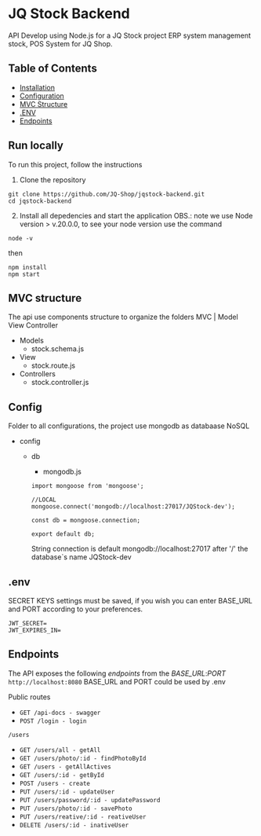 # JQ Stock Backend
  API Develop using Node.js for a JQ Stock project ERP system management stock, POS System for JQ Shop.

## Table of Contents

- [Installation](#run-locally)
- [Configuration](#config)
- [MVC Structure](#mvc-structure)
- [.ENV](#.env)
- [Endpoints](#endpoints)

## Run locally

To run this project, follow the instructions

1. Clone the repository
```
git clone https://github.com/JQ-Shop/jqstock-backend.git
cd jqstock-backend
```

2. Install all depedencies and start the application
OBS.: note we use Node version > v.20.0.0, to see your node version use the command
```
node -v
```
then
```
npm install
npm start
```

## MVC structure 

The api use components structure to organize the folders
MVC | Model View Controller

- Models
  - stock.schema.js
- View
  - stock.route.js
- Controllers
  - stock.controller.js

## Config

Folder to all configurations, the project use mongodb as databaase NoSQL

- config
  - db
    - mongodb.js

    ```
    import mongoose from 'mongoose';

    //LOCAL
    mongoose.connect('mongodb://localhost:27017/JQStock-dev');

    const db = mongoose.connection;

    export default db;
    ```

    String connection is default mongodb://localhost:27017
    after '/' the database`s name JQStock-dev

## .env

SECRET KEYS settings must be saved, if you wish you can enter BASE_URL and PORT according to your preferences.

```
JWT_SECRET=
JWT_EXPIRES_IN=
```

## Endpoints

The API exposes the following *endpoints* from the *BASE_URL*:*PORT* `http://localhost:8080`
BASE_URL and PORT could be used by .env

Public routes
  * `GET /api-docs - swagger` 
  * `POST /login - login`

`/users`
  * `GET /users/all - getAll`
  * `GET /users/photo/:id - findPhotoById`
  * `GET /users - getAllActives`
  * `GET /users/:id - getById`
  * `POST /users - create`
  * `PUT /users/:id - updateUser`
  * `PUT /users/password/:id - updatePassword`
  * `PUT /users/photo/:id - savePhoto`
  * `PUT /users/reative/:id - reativeUser`
  * `DELETE /users/:id - inativeUser`

